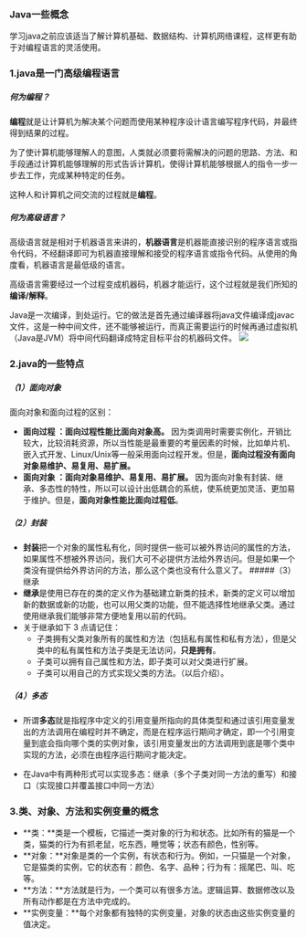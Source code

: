 ### Java一些概念

学习java之前应该适当了解计算机基础、数据结构、计算机网络课程，这样更有助于对编程语言的灵活使用。


### 1.java是一门高级编程语言
##### 何为编程？
**编程**就是让计算机为解决某个问题而使用某种程序设计语言编写程序代码，并最终得到结果的过程。

为了使计算机能够理解人的意图，人类就必须要将需解决的问题的思路、方法、和手段通过计算机能够理解的形式告诉计算机，使得计算机能够根据人的指令一步一步去工作，完成某种特定的任务。

这种人和计算机之间交流的过程就是**编程**。

##### 何为高级语言？

高级语言就是相对于机器语言来讲的，**机器语言**是机器能直接识别的程序语言或指令代码，不经翻译即可为机器直接理解和接受的程序语言或指令代码。从使用的角度看，机器语言是最低级的语言。

高级语言需要经过一个过程变成机器码，机器才能运行，这个过程就是我们所知的**编译/解释**。

Java是一次编译，到处运行。它的做法是首先通过编译器将java文件编译成javac文件，这是一种中间文件，还不能够被运行，而真正需要运行的时候再通过虚拟机（Java是JVM）将中间代码翻译成特定目标平台的机器码文件。
![](https://images2018.cnblogs.com/blog/1316763/201807/1316763-20180705214222854-349438503.png)

### 2.java的一些特点
##### （1）面向对象
面向对象和面向过程的区别：     
  
* **面向过程 ：面向过程性能比面向对象高。** 因为类调用时需要实例化，开销比较大，比较消耗资源，所以当性能是最重要的考量因素的时候，比如单片机、嵌入式开发、Linux/Unix等一般采用面向过程开发。但是，**面向过程没有面向对象易维护、易复用、易扩展。**
* **面向对象 ：面向对象易维护、易复用、易扩展。** 因为面向对象有封装、继承、多态性的特性，所以可以设计出低耦合的系统，使系统更加灵活、更加易于维护。但是，**面向对象性能比面向过程低**。

##### （2）封装

- **封装**把一个对象的属性私有化，同时提供一些可以被外界访问的属性的方法，如果属性不想被外界访问，我们大可不必提供方法给外界访问。但是如果一个类没有提供给外界访问的方法，那么这个类也没有什么意义了。
#####（3）继承
- **继承**是使用已存在的类的定义作为基础建立新类的技术，新类的定义可以增加新的数据或新的功能，也可以用父类的功能，但不能选择性地继承父类。通过使用继承我们能够非常方便地复用以前的代码。
- 关于继承如下 3 点请记住：
	* 子类拥有父类对象所有的属性和方法（包括私有属性和私有方法），但是父类中的私有属性和方法子类是无法访问，**只是拥有**。
	* 子类可以拥有自己属性和方法，即子类可以对父类进行扩展。
	* 子类可以用自己的方式实现父类的方法。（以后介绍）。
##### （4）多态

- 所谓**多态**就是指程序中定义的引用变量所指向的具体类型和通过该引用变量发出的方法调用在编程时并不确定，而是在程序运行期间才确定，即一个引用变量到底会指向哪个类的实例对象，该引用变量发出的方法调用到底是哪个类中实现的方法，必须在由程序运行期间才能决定。

- 在Java中有两种形式可以实现多态：继承（多个子类对同一方法的重写）和接口（实现接口并覆盖接口中同一方法）
### 3.类、对象、方法和实例变量的概念
* **类：**类是一个模板，它描述一类对象的行为和状态。比如所有的猫是一个类，猫类的行为有抓老鼠，吃东西，睡觉等；状态有颜色，性别等。
* **对象：**对象是类的一个实例，有状态和行为。例如，一只猫是一个对象，它是猫类的实例，它的状态有：颜色、名字、品种；行为有：摇尾巴、叫、吃等。
* **方法：**方法就是行为，一个类可以有很多方法。逻辑运算、数据修改以及所有动作都是在方法中完成的。
* **实例变量：**每个对象都有独特的实例变量，对象的状态由这些实例变量的值决定。


